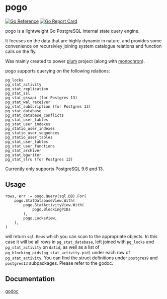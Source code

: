 pogo
==================

[![Go Reference](https://pkg.go.dev/badge/github.com/sanggonlee/pogo.svg)](https://pkg.go.dev/github.com/sanggonlee/pogo)
[![Go Report Card](https://goreportcard.com/badge/github.com/sanggonlee/pogo)](https://goreportcard.com/report/github.com/sanggonlee/pogo)


pogo is a lightweight Go PostgreSQL internal state query engine.

It focuses on the data that are highly dynamic in nature, and provides some convenience on recursivley joining system catalogue relations and function calls on the fly.

Was mainly created to power [plum](https://github.com/sanggonlee/plum) project (along with [monochron](https://github.com/sanggonlee/monochron)).

pogo supports querying on the following relations:
```
pg_locks
pg_stat_activity
pg_stat_replication
pg_stat_ssl
pg_stat_gssapi (for Postgres 13)
pg_stat_wal_receiver
pg_stat_subscription (for Postgres 13)
pg_stat_database
pg_stat_database_conflicts
pg_stat_user_tables
pg_stat_user_indexes
pg_statio_user_indexes
pg_statio_user_sequences
pg_statio_user_tables
pg_stat_user_tables
pg_stat_user_functions
pg_stat_archiver
pg_stat_bgwriter
pg_stat_slru (for Postgres 13)
```

Currently only supports PostgreSQL 9.6 and 13.

## Usage
```
rows, err := pogo.Query(sql.DB).For(
 	pogo.StatDatabaseView.With(
 		pogo.StatActivityView.With(
			pogo.BlockingPIDs
  		),
  		pogo.LocksView,
  	),
)
```

will return `sql.Rows` which you can scan to the appropriate objects. In this case it will be all rows in `pg_stat_database`, left joined with `pg_locks` and `pg_stat_activity` on `datid`, as well as a list of `pg_blocking_pids(pg_stat_activity.pid)` under each row of `pg_stat_activity`.
You can find the struct definitions under `postgres9` and `postgres13` subpackages. Please refer to the godoc.

## Documentation

[godoc](https://pkg.go.dev/github.com/sanggonlee/pogo)